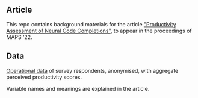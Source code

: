 ## Article

This repo contains background materials for the article ["Productivity Assessment of Neural Code Completions"](https://doi.org/10.1145/3520312.3534864), 
to appear in the proceedings of MAPS ’22.

## Data

[Operational data](./copilot_productivity_data.csv) of survey respondents, anonymised, with aggregate perceived productivity scores. 

Variable names and meanings are explained in the article.
